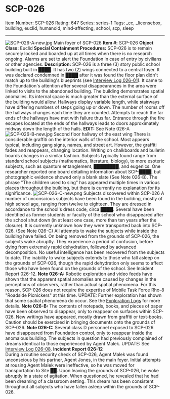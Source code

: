 # SCP-026
Item Number: SCP-026
Rating: 647
Series: series-1
Tags: _cc, _licensebox, building, euclid, humanoid, mind-affecting, school, scp, sleep

---

![SCP-026-A-new.jpg](https://scp-wiki.wdfiles.com/local--files/scp-026/SCP-026-A-new.jpg)
Main foyer of SCP-026
**Item #:** SCP-026
**Object Class:** Euclid
**Special Containment Procedures:** SCP-026 is to remain securely locked and boarded up at all times when there is no research ongoing. Alarms are set to alert the Foundation in case of entry by civilians or other agencies.
**Description:** SCP-026 is a three (3) story public school building built in ████. It has two (2) wings connected to a central foyer. It was declared condemned in ████ after it was found the floor plan didn't match up to the building's blueprints (see [Interview Log 026-01](/interview-log-026-01)). It came to the Foundation's attention after several disappearances in the area were linked to visits to the abandoned building.
The building demonstrates spatial anomalies. Its internal space is much greater than the external surface of the building would allow. Hallways display variable length, while stairways have differing numbers of steps going up or down. The number of rooms off the hallways changes each time they are counted. Attempts to reach the far ends of the hallways have met with failure thus far. Entrance through the fire escapes located at the ends of the hallways leads to doors approximately midway down the length of the halls.
**EDIT:** See Note 026-A
![SCP-026-B-new.jpg](https://scp-wiki.wdfiles.com/local--files/scp-026/SCP-026-B-new.jpg)
Second floor hallway of the east wing
There is considerable graffiti on the interior walls of the school. Most appears typical, including gang signs, names, and street art. However, the graffiti fades and reappears, changing location. Writing on chalkboards and bulletin boards changes in a similar fashion. Subjects typically found range from standard school subjects (mathematics, literature, biology), to more esoteric subjects, such as quantum entanglement, ████████, and eugenics. One researcher reported one board detailing information about SCP-████, but photographic evidence showed only a blank slate (See Note 026-B). The phrase "The children used to sing" has appeared multiple times in various places throughout the building, but there is currently no explanation for its significance.
![SCP-026-C-new.png](https://scp-wiki.wdfiles.com/local--files/scp-026/SCP-026-C-new.png)
Subjects discovered within SCP-026
A number of unconscious subjects have been found in the building, mostly of high school age, ranging from twelve to eighteen. They are dressed in accordance to the school's dress code, circa ████. Several have been identified as former students or faculty of the school who disappeared after the school shut down (in at least one case, more than ten years after the closure). It is currently unknown how they were transported back into SCP-026. (See Note 026-C)
All attempts to wake the subjects while inside the building have failed. On being removed from the grounds of SCP-026, the subjects wake abruptly. They experience a period of confusion, before dying from extremely rapid dehydration, followed by advanced decomposition. No useful intelligence has been recovered from the subjects to date.
The inability to wake subjects extends to those who fall asleep on the grounds of SCP-026, though the rapid dehydration only seems to affect those who have been found on the grounds of the school. See Incident Report 026-12.
**Note 026-A:** Robotic exploration and video feeds have shown that the apparent spatial anomalies are caused by changes in the perceptions of observers, rather than actual spatial phenomena. For this reason, SCP-026 does not require the expertise of Mobile Task Force Rho-8 "Roadside Picnickers" at this time.
UPDATE: Further exploration has shown that some spatial phenomena do occur. See the [Exploration Logs](/026-exploration-logs) for more details.
**Note 026-B:** The contents of notepads, books, and pieces of paper have been observed to disappear, only to reappear on surfaces within SCP-026. New writings have appeared, mostly drawn from graffiti or text-books. Caution should be exercised in bringing documents onto the grounds of SCP-026.
**Note 026-C:** Several class D personnel exposed to SCP-026 have disappeared from Foundation control, only to reappear inside the anomalous building. The subjects in question had previously complained of dreams identical to those experienced by Agent Malek.
UPDATE: See [Interview Log 026-08](/interview-log-026-08).
**Incident Report 026-12**  
During a routine security check of SCP-026, Agent Malek was found unconscious by his partner, Agent Jones, in the main foyer. Initial attempts at rousing Agent Malek were ineffective, so he was moved for transportation to Site ██. Upon leaving the grounds of SCP-026, he woke abruptly in a state of agitation. When questioned, he revealed that he had been dreaming of a classroom setting. This dream has been consistent throughout all subjects who have fallen asleep within the grounds of SCP-026.